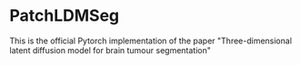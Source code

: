 # PatchLDMSeg
This is the official Pytorch implementation of the paper "Three-dimensional latent diffusion model for brain tumour segmentation"
